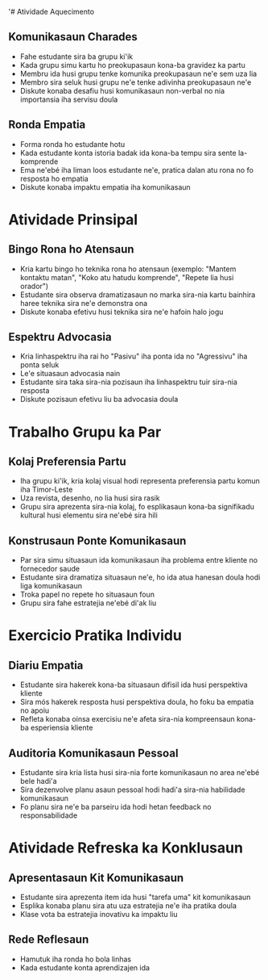 '# Atividade Aquecimento

## Komunikasaun Charades
- Fahe estudante sira ba grupu ki'ik
- Kada grupu simu kartu ho preokupasaun kona-ba gravidez ka partu
- Membru ida husi grupu tenke komunika preokupasaun ne'e sem uza lia
- Membro sira seluk husi grupu ne'e tenke adivinha preokupasaun ne'e
- Diskute konaba desafiu husi komunikasaun non-verbal no nia importansia iha servisu doula

## Ronda Empatia
- Forma ronda ho estudante hotu
- Kada estudante konta istoria badak ida kona-ba tempu sira sente la-komprende
- Ema ne'ebé iha liman loos estudante ne'e, pratica dalan atu rona no fo resposta ho empatia
- Diskute konaba impaktu empatia iha komunikasaun

# Atividade Prinsipal

## Bingo Rona ho Atensaun
- Kria kartu bingo ho teknika rona ho atensaun (exemplo: "Mantem kontaktu matan", "Koko atu hatudu komprende", "Repete lia husi orador")
- Estudante sira observa dramatizasaun no marka sira-nia kartu bainhira haree teknika sira ne'e demonstra ona
- Diskute konaba efetivu husi teknika sira ne'e hafoin halo jogu

## Espektru Advocasia
- Kria linhaspektru iha rai ho "Pasivu" iha ponta ida no "Agressivu" iha ponta seluk
- Le'e situasaun advocasia nain
- Estudante sira taka sira-nia pozisaun iha linhaspektru tuir sira-nia resposta
- Diskute pozisaun efetivu liu ba advocasia doula

# Trabalho Grupu ka Par

## Kolaj Preferensia Partu
- Iha grupu ki'ik, kria kolaj visual hodi representa preferensia partu komun iha Timor-Leste
- Uza revista, desenho, no lia husi sira rasik
- Grupu sira aprezenta sira-nia kolaj, fo esplikasaun kona-ba signifikadu kultural husi elementu sira ne'ebé sira hili

## Konstrusaun Ponte Komunikasaun
- Par sira simu situasaun ida komunikasaun iha problema entre kliente no fornecedor saude
- Estudante sira dramatiza situasaun ne'e, ho ida atua hanesan doula hodi liga komunikasaun
- Troka papel no repete ho situasaun foun
- Grupu sira fahe estratejia ne'ebé di'ak liu

# Exercicio Pratika Individu

## Diariu Empatia
- Estudante sira hakerek kona-ba situasaun difisil ida husi perspektiva kliente
- Sira mós hakerek resposta husi perspektiva doula, ho foku ba empatia no apoiu
- Refleta konaba oinsa exercisiu ne'e afeta sira-nia kompreensaun kona-ba esperiensia kliente

## Auditoria Komunikasaun Pessoal
- Estudante sira kria lista husi sira-nia forte komunikasaun no area ne'ebé bele hadi'a
- Sira dezenvolve planu asaun pessoal hodi hadi'a sira-nia habilidade komunikasaun
- Fo planu sira ne'e ba parseiru ida hodi hetan feedback no responsabilidade

# Atividade Refreska ka Konklusaun

## Apresentasaun Kit Komunikasaun
- Estudante sira aprezenta item ida husi "tarefa uma" kit komunikasaun
- Esplika konaba planu sira atu uza estratejia ne'e iha pratika doula
- Klase vota ba estratejia inovativu ka impaktu liu

## Rede Reflesaun
- Hamutuk iha ronda ho bola linhas
- Kada estudante konta aprendizajen ida